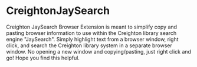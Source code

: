 # CreightonJaySearch
Creighton JaySearch Browser Extension is meant to simplify copy and pasting browser information to use within the Creighton library search engine "JaySearch". Simply highlight text from a browser window, right click, and search the Creighton library system in a separate browser window. No opening a new window and copying/pasting, just right click and go! Hope you find this helpful. 
